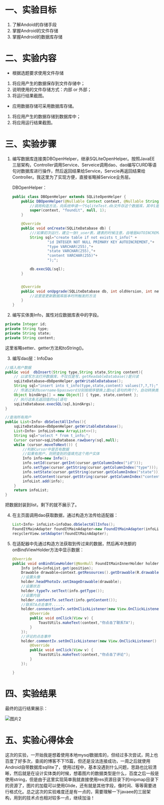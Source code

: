 # 一、实验目标

1. 了解Andoid的存储手段
2. 掌握Android的文件存储
3. 掌握Android的数据库存储

# 二、实验内容

- 根据选题要求使用文件存储

1. 将应用产生的数据保存到文件存储中；
2. 说明使用的文件存储方式：内部 or 外部；
3. 将运行结果截图。

- 应用数据存储可采用数据库存储。

1. 将应用产生的数据存储到数据库中；
2. 将应用运行结果截图。

# 三、实验步骤

1. 编写数据库连接类DBOpenHelper，继承SQLiteOpenHelper。按照JavaEE三层架构，Controller调用Service、Serveice调用dao、dao编写CURD等语句对数据库进行操作，然后返回结果给Service，Servcie再返回结果给Controller。我这里为了实现方便，直接省略掉Service业务层。

   DBOpenHelper：

   ```java
   public class DBOpenHelper extends SQLiteOpenHelper {
       public DBOpenHelper(@Nullable Context context, @Nullable String name, @Nullable SQLiteDatabase.CursorFactory factory, int version) {
           //调用构造方法，向系统申请一个SqliteTest.db文件存这个数据库，其中1是数据库版本
           super(context, "foundit", null, 1);
       }
   
       @Override
       public void onCreate(SQLiteDatabase db) {
           ///如果初次运行，建立一张t_user表，建表的时候注意，自增是AUTOINCREMENT，而不是mysql的AUTO_INCREMENT
           String sql="create table if not exists t_info(" +
                   "id INTEGER NOT NULL PRIMARY KEY AUTOINCREMENT,"+
                   "type VARCHAR(255),"+
                   "state VARCHAR(255),"+
                   "content VARCHAR(255)"+
                   ");";
   
           db.execSQL(sql);
       }
   
   
       @Override
       public void onUpgrade(SQLiteDatabase db, int oldVersion, int newVersion) {
           //这里是更新数据库版本时所触发的方法
       }
   }
   ```

   

2.  编写实体类Info，属性对应数据库表中的字段。

   ```java
   private Integer id;
   private String type;
   private String state;
   private String content;
   ```

   这里省略setter、getter方法和toString()。

3.  编写dao层：InfoDao

   ```java
   //插入用户数据
   public void  dbInsert(String type,String state,String content){
       // 以读写方法打开数据库，不仅仅是写，getReadableDatabase()是只读
       sqLiteDatabase=dbOpenHelper.getWritableDatabase();
       String sql="insert into t_info(type,state,content) values(?,?,?);";
       // 传递过来的username与password分别按顺序替换上面sql语句的两个?，自动转换类型，下同，不再赘述
       Object bindArgs[] = new Object[] { type, state,content };
       // 执行这条无返回值的sql语句
       sqLiteDatabase.execSQL(sql,bindArgs);
   }
   ```

   ```java
   //查询所有用户
   public List<Info> dbSelectAllInfos(){
       sqLiteDatabase=dbOpenHelper.getWritableDatabase();
       List<Info> infoList=new ArrayList<>();
       String sql="select * from t_info;";
       Cursor cursor=sqLiteDatabase.rawQuery(sql,null);
       while (cursor.moveToNext()) {
           //判断Cursor中是否有数据
           //如果有用户，则把查到的值填充这个用户实体
           Info info=new Info();
           info.setId(cursor.getInt(cursor.getColumnIndex("id")));
           info.setType(cursor.getString(cursor.getColumnIndex("type")));
           info.setState(cursor.getString(cursor.getColumnIndex("state")));
           info.setContent(cursor.getString(cursor.getColumnIndex("content")));
           infoList.add(info);
       }
       return infoList;
   }
   ```

   把数据封装到list，剩下的就不展示了。

4. 在主页面调用dao获取数据，通过构造方法传给适配器：

   ```java
   List<Info> infoList=infoDao.dbSelectAllInfos();
   FoundItMainAdapter foundItMainAdapter=new FoundItMainAdapter(infoList,Net1814080903317FoundItMainActivity.this);
   recyclerView.setAdapter(foundItMainAdapter);
   ```

5. 在适配器中先通过构造方法获取到传过来的数据，然后再冲洗额的onBindViewHolder方法中显示数据：

   ```java
   @Override
   public void onBindViewHolder(@NonNull FoundItMainInnerHolder holder, int position) {
       Info info=infoList.get(position);
       Drawable drawable=context.getResources().getDrawable(R.drawable.headphoto);
       //设置头像
       holder.headPhotoIv.setImageDrawable(drawable);
       //设置状态
       holder.typeTv.setText(info.getType());
       //设置内容
       holder.contentTv.setText(info.getContent());
       //联系TA点击事件......
       holder.connenctionTv.setOnClickListener(new View.OnClickListener() {
           @Override
           public void onClick(View v) {
               ToastUtils.makeText(context,"你点击了联系TA");
           }
       });
       //评论的点击事件
       holder.commentIv.setOnClickListener(new View.OnClickListener() {
           @Override
           public void onClick(View v) {
               ToastUtils.makeText(context,"你点击了评论");
           }
       });
   
   }
   ```

# 四、实验结果

   最终的运行结果展示：

![图片2](https://github.com/jaydjxing/android-labs-2020/blob/master/students/net1814080903317/lab2-1.png?raw=true)

# 五、实验心得体会

这次的实验，一开始我是想着使用本地mysql数据库的，但经过多次尝试，网上也百度了好多次，查阅的博客不下15篇，但还是没法连接成功，一周之后就使用Android自带数据库sqllite了，使用过程中，基本没遇到什么问题，思路也比较清晰，然后就是在设计实体类的时候，想着图片的数据类型是什么，百度之后一般是使用string，但是由于这里实现简单我就直接使用res资源目录下的mipmap目录下的资源了，图片的加载可以使用Glide，还有就是其他字段，像时间、等等需要进行格式化。总之这次的实验难度还是有一点的，需要理解一下javaee的三层架构，用到的技术点也相对较多一点，继续加油！